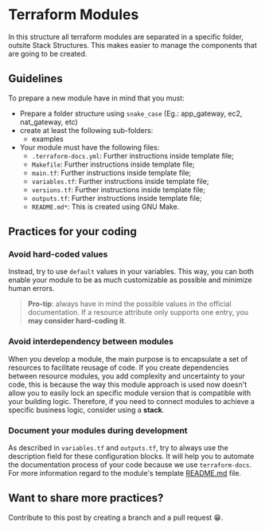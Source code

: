 # Terraform Modules
In this structure all terraform modules are separated in a specific folder, outsite Stack Structures. This makes easier to manage the components that are going to be created. 

## Guidelines
To prepare a new module have in mind that you must:
* Prepare a folder structure using `snake_case` (Eg.: app_gateway, ec2, nat_gateway, etc)
* create at least the following sub-folders:
    * examples
* Your module must have the following files:
    * `.terraform-docs.yml`: Further instructions inside template file;
    * `Makefile`: Further instructions inside template file;
    * `main.tf`: Further instructions inside template file;
    * `variables.tf`: Further instructions inside template file;
    * `versions.tf`: Further instructions inside template file;
    * `outputs.tf`: Further instructions inside template file;
    * `README.md*`: This is created using GNU Make.

## Practices for your coding
### Avoid hard-coded values
Instead, try to use `default` values in your variables. This way, you can both enable your module to be as much customizable as possible and minimize human errors. 
> **Pro-tip**: always have in mind the possible values in the official documentation. If a resource attribute only supports one entry, you **may consider hard-coding it**.

### Avoid interdependency between modules
When you develop a module, the main purpose is to encapsulate a set of resources to facilitate reusage of code. If you create dependencies between resource modules, you add complexity and uncertainty to your code, this is because the way this module approach is used now doesn't allow you to easily lock an specific module version that is compatible with your building logic. 
Therefore, if you need to connect modules to achieve a specific business logic, consider using a **stack**.

### Document your modules during development
As described in `variables.tf` and `outputs.tf`, try to always use the description field for these configuration blocks. It will help you to automate the documentation process of your code because we use `terraform-docs`. For more information regard to the module's template [README.md](./resource_module/README.md) file.

## Want to share more practices?
Contribute to this post by creating a branch and a pull request 😁.